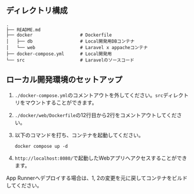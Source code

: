 ## ディレクトリ構成

```shell
.
├── README.md
├── docker                  # Dockerfile
│   ├── db                  # Local開発用DBコンテナ
│   └── web                 # Laravel x appacheコンテナ
├── docker-compose.yml      # Local開発用
└── src                     # Laravelのソースコード
```

## ローカル開発環境のセットアップ

1. `./docker-compose.yml`のコメントアウトを外してください。`src`ディレクトリをマウントすることができます。
1. `./docker/web/Dockerfile`の12行目から2行をコメントアウトしてください。
1. 以下のコマンドを打ち、コンテナを起動してください。

    ```shell
    docker compose up -d
    ```

1. `http://localhost:8080/`で起動したWebアプリへアクセスすることができます。

App Runnerへデプロイする場合は、1, 2の変更を元に戻してコンテナをビルドしてください。